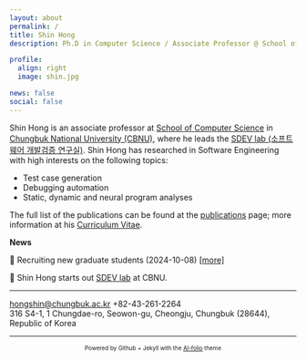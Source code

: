 ```yaml
---
layout: about
permalink: /
title: Shin Hong
description: Ph.D in Computer Science / Associate Professor @ School of Computer Science, CBNU <br> 홍신 (충북대학교 소프트웨어학부 부교수)

profile:
  align: right
  image: shin.jpg

news: false
social: false
---
```


Shin Hong is an associate professor at [School of Computer Science](http://software.cbnu.ac.kr) 
in [Chungbuk National University (CBNU)](http://www.handong.edu), where he leads the [SDEV lab (소프트웨어 개발검증 연구실)](https://sdevlab.github.io).
Shin Hong has researched in Software Engineering with high interests on the following topics:
* Test case generation
* Debugging automation
* Static, dynamic and neural program analyses 

The full list of the publications can be found at the [publications](https://hongshin.github.io/publications) page; more information at his [Curriculum Vitae](https://hongshin.github.io/shinhong-cv.pdf).

 
**News**

🔔 Recruiting new graduate students (2024-10-08) [\[more\]](https://sdevlab.github.io/2024/10/08/Grad-Recruit.html) 

🔔 Shin Hong starts out [SDEV lab](http://sdevlab.github.io) at CBNU.


<!--
🔔 Request form for academic consulting [[link]](https://forms.gle/AHtwGrowgTPhhq5dA) (requires Handong sign-in) 
-->
---

<a href="mailto:hongshin@chungbuk.ac.kr"> hongshin@chungbuk.ac.kr </a>
+82-43-261-2264 <br>
316 S4-1, 1 Chungdae-ro, Seowon-gu, Cheongju, Chungbuk (28644), Republic of Korea

----

<!--{:.center}-->
<center> <font size="1"> Powered by Github + Jekyll with the <a href="https://github.com/alshedivat/al-folio">Al-folio</a> theme </font> </center>

